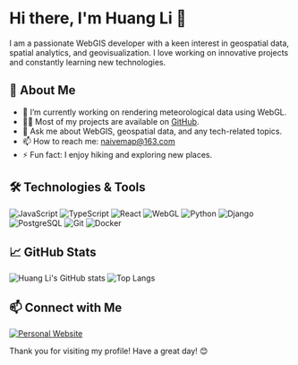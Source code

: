 # Hi there, I'm Huang Li 👋

I am a passionate WebGIS developer with a keen interest in geospatial data, spatial analytics, and geovisualization. I love working on innovative projects and constantly learning new technologies.

## 🚀 About Me

- 🌱 I’m currently working on rendering meteorological data using WebGL.
- 👨‍💻 Most of my projects are available on [GitHub](https://github.com/huanglii).
- 💬 Ask me about WebGIS, geospatial data, and any tech-related topics.
- 📫 How to reach me: [naivemap@163.com](mailto:naivemap@163.com)
- ⚡ Fun fact: I enjoy hiking and exploring new places.

## 🛠️ Technologies & Tools

![JavaScript](https://img.shields.io/badge/-JavaScript-05122A?style=flat&logo=javascript) 
![TypeScript](https://img.shields.io/badge/-TypeScript-05122A?style=flat&logo=typescript) 
![React](https://img.shields.io/badge/-React-05122A?style=flat&logo=react) 
![WebGL](https://img.shields.io/badge/-WebGL-05122A?style=flat&logo=webgl) 
![Python](https://img.shields.io/badge/-Python-05122A?style=flat&logo=python) 
![Django](https://img.shields.io/badge/-Django-05122A?style=flat&logo=django) 
![PostgreSQL](https://img.shields.io/badge/-PostgreSQL-05122A?style=flat&logo=postgresql) 
![Git](https://img.shields.io/badge/-Git-05122A?style=flat&logo=git) 
![Docker](https://img.shields.io/badge/-Docker-05122A?style=flat&logo=docker) 

## 📈 GitHub Stats

![Huang Li's GitHub stats](https://github-readme-stats.vercel.app/api?username=huanglii&show_icons=true&theme=radical)
![Top Langs](https://github-readme-stats.vercel.app/api/top-langs/?username=huanglii&layout=compact&theme=radical)

## 📫 Connect with Me

[![Personal Website](https://img.shields.io/badge/-Personal%20Website-05122A?style=flat&logo=google-chrome)](https://www,naivemap.com)

Thank you for visiting my profile! Have a great day! 😊
